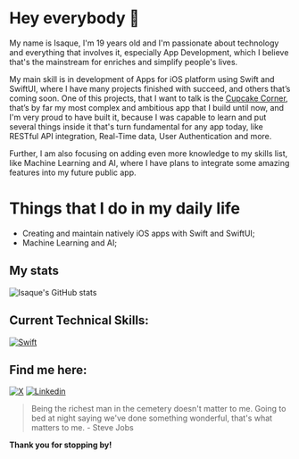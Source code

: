 # Hey everybody 👋

My name is Isaque, I'm 19 years old and I'm passionate about technology and everything that involves it, especially App Development, which I believe that's the mainstream for enriches and simplify people's lives.

My main skill is in development of Apps for iOS platform using Swift and SwiftUI, where I have many projects finished with succeed, and others that’s coming soon. One of this projects, that I want to talk is the [Cupcake Corner](https://github.com/isaqueDaSilva/CupcakeCorner), that’s by far my most complex and ambitious app that I build until now, and I'm very proud to have built it, because I was capable to learn and put several things inside it that's turn fundamental for any app today, like RESTful API integration, Real-Time data, User Authentication and more.

Further, I am also focusing on adding even more knowledge to my skills list, like Machine Learning and AI, where I have plans to integrate some amazing features into my future public app.

# Things that I do in my daily life
* Creating and maintain natively iOS apps with Swift and SwiftUI;
* Machine Learning and AI;

## My stats
![Isaque's GitHub stats](https://github-readme-stats.vercel.app/api?username=isaqueDaSilva&show_icons=true&theme=radical)

## Current Technical Skills:
[![Swift](https://skillicons.dev/icons?i=swift)](https://www.swift.org)

## Find me here:
[![X](https://skillicons.dev/icons?i=twitter)](https://x.com/dev_zaquin?s=21)
[![Linkedin](https://skillicons.dev/icons?i=linkedin)](https://www.linkedin.com/in/isaque-da-silva-b5870329a?utm_source=share&utm_campaign=share_via&utm_content=profile&utm_medium=ios_app)

> Being the richest man in the cemetery doesn't matter to me. Going to bed at night saying we've done something wonderful, that's what matters to me. - Steve Jobs
> 
**Thank you for stopping by!**
<!--
**isaqueDaSilva/isaqueDaSilva** is a ✨ _special_ ✨ repository because its `README.md` (this file) appears on your GitHub profile.

Here are some ideas to get you started:

- 🔭 I’m currently working on ...
- 🌱 I’m currently learning ...
- 👯 I’m looking to collaborate on ...
- 🤔 I’m looking for help with ...
- 💬 Ask me about ...
- 📫 How to reach me: ...
- 😄 Pronouns: ...
- ⚡ Fun fact: ...
-->
